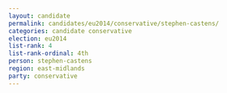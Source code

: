 ```yaml
---
layout: candidate
permalink: candidates/eu2014/conservative/stephen-castens/
categories: candidate conservative
election: eu2014
list-rank: 4
list-rank-ordinal: 4th
person: stephen-castens
region: east-midlands
party: conservative
---
```

